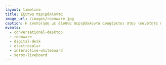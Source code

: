```yaml
---
layout: timeline
title: Έξυπνα περιβάλλοντα 
image_url: /images/roomware.jpg
caption: Η ενοποίηση με έξυπνα περιβάλλοντα αναφέρεται στην ικανότητα ενός συστήματος ή τεχνολογίας να συνδέεται και να επικοινωνεί με άλλες έξυπνες συσκευές σε ένα χώρο χωρίς να απαιτείται η ενέργεια κάποιου χρήστη. Με λίγα λόγια, ενισχύει την αυτοματοποιήση, τον έλεγχο, και την επικοινωνία μέσα στον χώρο.
events:
  - conversational-desktop
  - roomware
  - digital-desk
  - electrocular
  - interactive-whiteboard
  - xerox-liveboard
---
```


